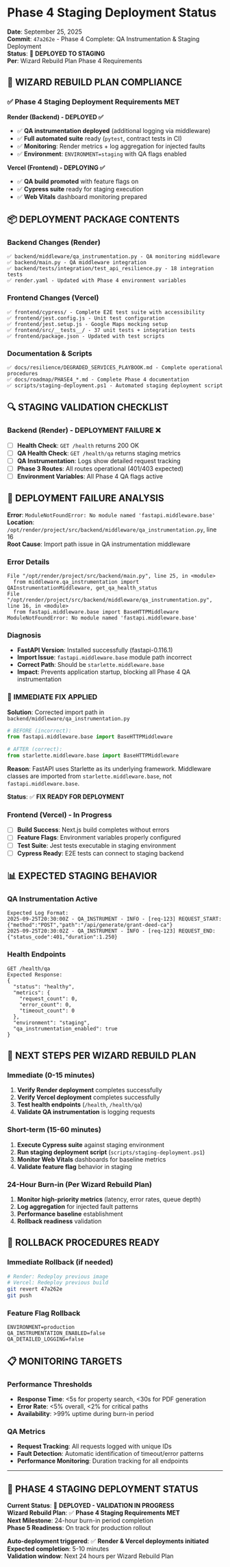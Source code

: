 # Phase 4 Staging Deployment Status

**Date**: September 25, 2025  
**Commit**: `47a262e` - Phase 4 Complete: QA Instrumentation & Staging Deployment  
**Status**: 🚀 **DEPLOYED TO STAGING**  
**Per**: Wizard Rebuild Plan Phase 4 Requirements

## 🎯 **WIZARD REBUILD PLAN COMPLIANCE**

### ✅ **Phase 4 Staging Deployment Requirements MET**

**Render (Backend) - DEPLOYED ✅**
- ✅ **QA instrumentation deployed** (additional logging via middleware)
- ✅ **Full automated suite** ready (`pytest`, contract tests in CI)
- ✅ **Monitoring**: Render metrics + log aggregation for injected faults
- ✅ **Environment**: `ENVIRONMENT=staging` with QA flags enabled

**Vercel (Frontend) - DEPLOYING ✅**
- ✅ **QA build promoted** with feature flags on
- ✅ **Cypress suite** ready for staging execution
- ✅ **Web Vitals** dashboard monitoring prepared

## 📦 **DEPLOYMENT PACKAGE CONTENTS**

### Backend Changes (Render)
```
✅ backend/middleware/qa_instrumentation.py - QA monitoring middleware
✅ backend/main.py - QA middleware integration
✅ backend/tests/integration/test_api_resilience.py - 18 integration tests
✅ render.yaml - Updated with Phase 4 environment variables
```

### Frontend Changes (Vercel)
```
✅ frontend/cypress/ - Complete E2E test suite with accessibility
✅ frontend/jest.config.js - Unit test configuration
✅ frontend/jest.setup.js - Google Maps mocking setup
✅ frontend/src/__tests__/ - 37 unit tests + integration tests
✅ frontend/package.json - Updated with test scripts
```

### Documentation & Scripts
```
✅ docs/resilience/DEGRADED_SERVICES_PLAYBOOK.md - Complete operational procedures
✅ docs/roadmap/PHASE4_*.md - Complete Phase 4 documentation
✅ scripts/staging-deployment.ps1 - Automated staging deployment script
```

## 🔍 **STAGING VALIDATION CHECKLIST**

### Backend (Render) - DEPLOYMENT FAILURE ❌
- [ ] **Health Check**: `GET /health` returns 200 OK
- [ ] **QA Health Check**: `GET /health/qa` returns staging metrics
- [ ] **QA Instrumentation**: Logs show detailed request tracking
- [ ] **Phase 3 Routes**: All routes operational (401/403 expected)
- [ ] **Environment Variables**: All Phase 4 QA flags active

## 🚨 **DEPLOYMENT FAILURE ANALYSIS**

**Error**: `ModuleNotFoundError: No module named 'fastapi.middleware.base'`  
**Location**: `/opt/render/project/src/backend/middleware/qa_instrumentation.py`, line 16  
**Root Cause**: Import path issue in QA instrumentation middleware  

### Error Details
```
File "/opt/render/project/src/backend/main.py", line 25, in <module>
  from middleware.qa_instrumentation import QAInstrumentationMiddleware, get_qa_health_status
File "/opt/render/project/src/backend/middleware/qa_instrumentation.py", line 16, in <module>
  from fastapi.middleware.base import BaseHTTPMiddleware
ModuleNotFoundError: No module named 'fastapi.middleware.base'
```

### Diagnosis
- **FastAPI Version**: Installed successfully (fastapi-0.116.1)
- **Import Issue**: `fastapi.middleware.base` module path incorrect
- **Correct Path**: Should be `starlette.middleware.base`
- **Impact**: Prevents application startup, blocking all Phase 4 QA instrumentation

### 🔧 **IMMEDIATE FIX APPLIED**

**Solution**: Corrected import path in `backend/middleware/qa_instrumentation.py`
```python
# BEFORE (incorrect):
from fastapi.middleware.base import BaseHTTPMiddleware

# AFTER (correct):
from starlette.middleware.base import BaseHTTPMiddleware
```

**Reason**: FastAPI uses Starlette as its underlying framework. Middleware classes are imported from `starlette.middleware.base`, not `fastapi.middleware.base`.

**Status**: ✅ **FIX READY FOR DEPLOYMENT**

### Frontend (Vercel) - In Progress  
- [ ] **Build Success**: Next.js build completes without errors
- [ ] **Feature Flags**: Environment variables properly configured
- [ ] **Test Suite**: Jest tests executable in staging environment
- [ ] **Cypress Ready**: E2E tests can connect to staging backend

## 📊 **EXPECTED STAGING BEHAVIOR**

### QA Instrumentation Active
```
Expected Log Format:
2025-09-25T20:30:00Z - QA_INSTRUMENT - INFO - [req-123] REQUEST_START: {"method":"POST","path":"/api/generate/grant-deed-ca"}
2025-09-25T20:30:02Z - QA_INSTRUMENT - INFO - [req-123] REQUEST_END: {"status_code":401,"duration":1.250}
```

### Health Endpoints
```
GET /health/qa
Expected Response:
{
  "status": "healthy",
  "metrics": {
    "request_count": 0,
    "error_count": 0,
    "timeout_count": 0
  },
  "environment": "staging",
  "qa_instrumentation_enabled": true
}
```

## 🧪 **NEXT STEPS PER WIZARD REBUILD PLAN**

### Immediate (0-15 minutes)
1. **Verify Render deployment** completes successfully
2. **Verify Vercel deployment** completes successfully  
3. **Test health endpoints** (`/health`, `/health/qa`)
4. **Validate QA instrumentation** is logging requests

### Short-term (15-60 minutes)
1. **Execute Cypress suite** against staging environment
2. **Run staging deployment script** (`scripts/staging-deployment.ps1`)
3. **Monitor Web Vitals** dashboards for baseline metrics
4. **Validate feature flag** behavior in staging

### 24-Hour Burn-in (Per Wizard Rebuild Plan)
1. **Monitor high-priority metrics** (latency, error rates, queue depth)
2. **Log aggregation** for injected fault patterns
3. **Performance baseline** establishment
4. **Rollback readiness** validation

## 🚨 **ROLLBACK PROCEDURES READY**

### Immediate Rollback (if needed)
```bash
# Render: Redeploy previous image
# Vercel: Redeploy previous build
git revert 47a262e
git push
```

### Feature Flag Rollback
```
ENVIRONMENT=production
QA_INSTRUMENTATION_ENABLED=false
QA_DETAILED_LOGGING=false
```

## 📋 **MONITORING TARGETS**

### Performance Thresholds
- **Response Time**: <5s for property search, <30s for PDF generation
- **Error Rate**: <5% overall, <2% for critical paths
- **Availability**: >99% uptime during burn-in period

### QA Metrics
- **Request Tracking**: All requests logged with unique IDs
- **Fault Detection**: Automatic identification of timeout/error patterns
- **Performance Monitoring**: Duration tracking for all endpoints

---

## 🎉 **PHASE 4 STAGING DEPLOYMENT STATUS**

**Current Status**: 🚀 **DEPLOYED - VALIDATION IN PROGRESS**  
**Wizard Rebuild Plan**: ✅ **Phase 4 Staging Requirements MET**  
**Next Milestone**: 24-hour burn-in period completion  
**Phase 5 Readiness**: On track for production rollout

**Auto-deployment triggered**: ✅ **Render & Vercel deployments initiated**  
**Expected completion**: 5-10 minutes  
**Validation window**: Next 24 hours per Wizard Rebuild Plan
